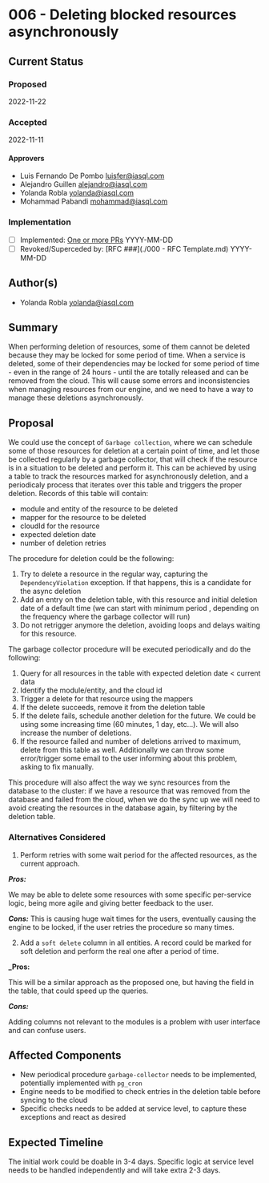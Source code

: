 # 006 - Deleting blocked resources asynchronously

## Current Status

### Proposed

2022-11-22

### Accepted

2022-11-11

#### Approvers

- Luis Fernando De Pombo <luisfer@iasql.com>
- Alejandro Guillen <alejandro@iasql.com>
- Yolanda Robla <yolanda@iasql.com>
- Mohammad Pabandi <mohammad@iasql.com>

### Implementation

- [ ] Implemented: [One or more PRs](https://github.com/iasql/iasql-engine/some-pr-link-here) YYYY-MM-DD
- [ ] Revoked/Superceded by: [RFC ###](./000 - RFC Template.md) YYYY-MM-DD

## Author(s)

- Yolanda Robla <yolanda@iasql.com>

## Summary

When performing deletion of resources, some of them cannot be deleted because they may be locked for some period of time. When a service is deleted, some of their dependencies may be locked for some period of
time - even in the range of 24 hours - until the are totally released and can be removed from the cloud.
This will cause some errors and inconsistencies when managing resources from our engine, and we need to have a way to manage these deletions asynchronously.

## Proposal

We could use the concept of `Garbage collection`, where we can schedule some of those resources for deletion at a certain point of time, and let those be collected regularly by a garbage collector, that will
check if the resource is in a situation to be deleted and perform it.
This can be achieved by using a table to track the resources marked for asynchronously deletion, and a periodicaly process that iterates over this table and triggers the proper deletion. Records of this table will contain:

- module and entity of the resource to be deleted
- mapper for the resource to be deleted
- cloudId for the resource
- expected deletion date
- number of deletion retries

The procedure for deletion could be the following:

1. Try to delete a resource in the regular way, capturing the `DependencyViolation` exception. If that happens, this is a candidate for the async deletion
2. Add an entry on the deletion table, with this resource and initial deletion date of a default time (we can start with minimum period , depending on the frequency where the garbage collector will run)
3. Do not retrigger anymore the deletion, avoiding loops and delays waiting for this resource.

The garbage collector procedure will be executed periodically and do the following:

1. Query for all resources in the table with expected deletion date < current data
2. Identify the module/entity, and the cloud id
3. Trigger a delete for that resource using the mappers
4. If the delete succeeds, remove it from the deletion table
5. If the delete fails, schedule another deletion for the future. We could be using some increasing time (60 minutes, 1 day, etc...). We will also increase the number of deletions.
6. If the resource failed and number of deletions arrived to maximum, delete from this table as well. Additionally we can throw some error/trigger some email to the user informing about this problem, asking to fix manually.

This procedure will also affect the way we sync resources from the database to the cluster: if we have a resource that was removed from the database and failed from the cloud, when we do the sync up we will need to avoid
creating the resources in the database again, by filtering by the deletion table.

### Alternatives Considered

1. Perform retries with some wait period for the affected resources, as the current approach.

**_Pros:_**

We may be able to delete some resources with some specific per-service logic, being more agile and giving better feedback to the user.

**_Cons:_**
This is causing huge wait times for the users, eventually causing the engine to be locked, if the user retries the procedure so many times.

2. Add a `soft delete` column in all entities. A record could be marked for soft deletion and perform the real one after a period of time.

**_Pros:**

This will be a similar approach as the proposed one, but having the field in the table, that could speed up the queries.

**_Cons:_**

Adding columns not relevant to the modules is a problem with user interface and can confuse users.

## Affected Components

- New periodical procedure `garbage-collector` needs to be implemented, potentially implemented with `pg_cron`
- Engine needs to be modified to check entries in the deletion table before syncing to the cloud
- Specific checks needs to be added at service level, to capture these exceptions and react as desired

## Expected Timeline

The initial work could be doable in 3-4 days. Specific logic at service level needs to be handled independently and will take extra 2-3 days.
